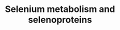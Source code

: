 ---
annotations:
- type: Pathway Ontology
  value: selenoamino acid metabolic pathway
authors:
- MaintBot
- Mkutmon
- Eweitz
description: '* Comments belonging to specific genes on the Selenoprotein pathway
  ** TRXND3 gene: Although the geneID is correct, the sequence of this gene was guessed
  by analogy. ** Cystathionine gamma-lyase is the mammalian form of bacterial methionine
  gamma-lyase ** A selenoprotein database exists at: http://www.selenodb.org.'
last-edited: 2021-05-07
organisms:
- Bos taurus
redirect_from:
- /index.php/Pathway:WP1030
- /instance/WP1030
schema-jsonld:
- '@context': https://schema.org/
  '@id': https://wikipathways.github.io/pathways/WP1030.html
  '@type': Dataset
  creator:
    '@type': Organization
    name: WikiPathways
  description: '* Comments belonging to specific genes on the Selenoprotein pathway
    ** TRXND3 gene: Although the geneID is correct, the sequence of this gene was
    guessed by analogy. ** Cystathionine gamma-lyase is the mammalian form of bacterial
    methionine gamma-lyase ** A selenoprotein database exists at: http://www.selenodb.org.'
  keywords:
  - DIO3
  - SeMet
  - UGA
  - NFE2L2
  - DIO2
  - TXNRD3
  - MethylSelenol MeSeH
  - GPX1
  - GPX2
  - FOS
  - PSTK
  - SARS
  - Selenophosphate
  - JUN
  - SELT
  - CTH
  - Hydrogen selenide
  - SELK
  - SEPP1
  - TXNRD2
  - NFKB1
  - SelH
  - SEPHS1
  - DIO1
  - TXNRD1
  - SELV
  - TRNAU1AP
  - EEFSEC
  - SP1
  - SP3
  - SARS2
  - Selenite
  - SELM
  - CREM
  - RELA
  - VIMP
  - GPX4
  - SEPN1
  - GPX3
  - RPL30
  - SCLY
  - SELO
  - POU2F1
  - FABP1
  - SEPW1
  - SeC
  - Selenate
  - SECISBP2
  - EPT1
  - SELENBP1
  - SEPSECS
  - Sep15
  - GPX6
  - SEPHS2
  - SepX1
  license: CC0
  name: Selenium metabolism and selenoproteins
seo: CreativeWork
title: Selenium metabolism and selenoproteins
wpid: WP1030
---